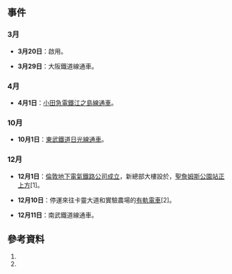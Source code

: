 ## 事件

### 3月

  - **3月20日**：啟用。

  - **3月29日**：大阪鐵道線通車。

### 4月

  - **4月1日**：[小田急電鐵](../Page/小田急電鐵.md "wikilink")[江之島線通車](../Page/江之島線_\(小田急電鐵\).md "wikilink")。

### 10月

  - **10月1日**：[東武鐵道](../Page/東武鐵道.md "wikilink")[日光線通車](../Page/日光線_\(東武鐵道\).md "wikilink")。

### 12月

  - **12月1日**：[倫敦地下電氣鐵路公司成立](../Page/倫敦地下電氣鐵路公司.md "wikilink")，新總部大樓設於，[聖詹姆斯公園站正上方](../Page/聖詹姆斯公園站.md "wikilink")\[1\]。

  - **12月10日**：停運來往卡靈大道和實驗農場的[有軌電車](../Page/有軌電車.md "wikilink")\[2\]。

  - **12月11日**：南武鐵道線通車。

## 參考資料

1.
2.